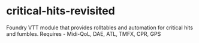 # critical-hits-revisited
Foundry VTT module that provides rolltables and automation for critical hits and fumbles. Requires - Midi-QoL, DAE, ATL, TMFX, CPR, GPS
